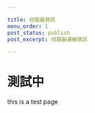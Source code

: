 ```yaml
---

title: 伺服器資訊
menu_order: 1
post_status: publish
post_excerpt: 伺服器連線資訊

---
```


# 測試中

this is a test page
